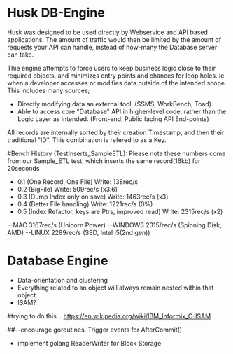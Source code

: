 # Husk DB-Engine
Husk was designed to be used directly by Webservice and API based applications.
The amount of traffic would then be limited by the amount of requests your API can handle, instead of how-many the Database server can take.

Thie engine attempts to force users to keep business logic close to their required objects, and minimizes entry points and chances for loop holes. ie. when a developer accesses or modifies data outside of the intended scope. This includes many sources; 

* Directly modifying data an external tool. (SSMS, WorkBench, Toad)
* Able to access core "Database" API in higher-level code, rather than the Logic Layer as intended.  (Front-end, Public facing API End-points)

All records are internally sorted by their creation Timestamp, and then their traditional "ID".
This combination is refered to as a Key.

#Bench History (TestInserts_SampleETL):
Please note these numbers come from our Sample_ETL test, which inserts the same record(16kb) for 20seconds
* 0.1 (One Record, One File) Write: 138rec/s
* 0.2 (BigFile) Write: 509rec/s (x3.6)
* 0.3 (Dump Index only on save) Write: 1463rec/s (x3)
* 0.4 (Better File handling) Write: 1221rec/s (0%)
* 0.5 (Index Refactor, keys are Ptrs, improved read) Write: 2315rec/s (x2)

--MAC 3167rec/s (Unicorn Power)
--WINDOWS 2315/rec/s (Spinning Disk, AMD)
--LINUX 2289rec/s (SSD, Intel i5(2nd gen))

# Database Engine
* Data-orientation and clustering
* Everything related to an object will always remain nested within that object. 
* ISAM?

#trying to do this... https://en.wikipedia.org/wiki/IBM_Informix_C-ISAM

##--encourage goroutines. Trigger events for AfterCommit()
* implement golang ReaderWriter for Block Storage
